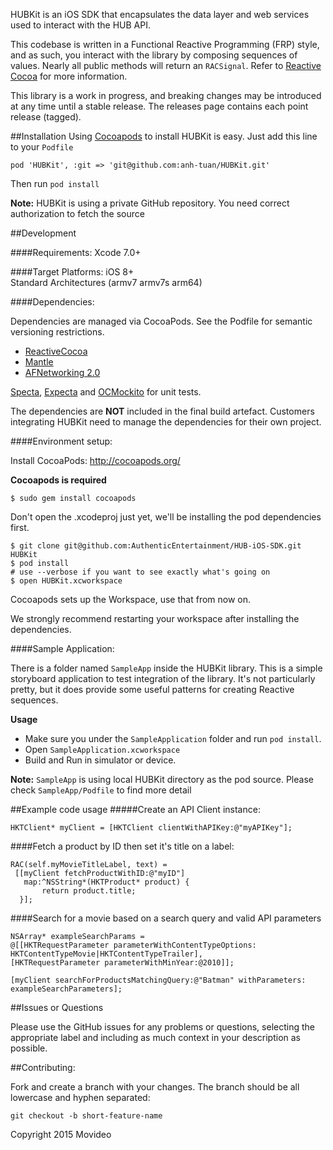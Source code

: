 HUBKit is an iOS SDK that encapsulates the data layer and web services used to interact with the HUB API.

This codebase is written in a Functional Reactive Programming (FRP) style, and as such, you interact with the library by composing sequences of values. Nearly all public methods will return an `RACSignal`. Refer to  [Reactive Cocoa](https://github.com/ReactiveCocoa/ReactiveCocoa) for more information.

This library is a work in progress, and breaking changes may be introduced at any time until a stable release. The releases page contains each point release (tagged).

##Installation
Using [Cocoapods](http://cocoapods.org/) to install HUBKit is easy. Just add this line to your `Podfile`

```
pod 'HUBKit', :git => 'git@github.com:anh-tuan/HUBKit.git'
```
Then run `pod install`

**Note:** HUBKit is using a private GitHub repository. You need correct authorization to fetch the source

##Development

####Requirements:
Xcode 7.0+  

####Target Platforms:
iOS 8+  
Standard Architectures (armv7 armv7s arm64)  

####Dependencies:

Dependencies are managed via CocoaPods. See the Podfile for semantic versioning restrictions.

* [ReactiveCocoa](https://github.com/ReactiveCocoa/ReactiveCocoa)
* [Mantle](https://github.com/Mantle/Mantle)
* [AFNetworking 2.0](https://github.com/AFNetworking/AFNetworking)


[Specta](https://github.com/specta/specta), [Expecta](https://github.com/specta/expecta) and [OCMockito](https://github.com/jonreid/OCMockito) for unit tests.

The dependencies are **NOT** included in the final build artefact. Customers integrating HUBKit need to manage the dependencies for their own project.


####Environment setup:

Install CocoaPods: http://cocoapods.org/

**Cocoapods is required**  

```
$ sudo gem install cocoapods
```

Don't open the .xcodeproj just yet, we'll be installing the pod dependencies first.

```
$ git clone git@github.com:AuthenticEntertainment/HUB-iOS-SDK.git HUBKit
$ pod install
# use --verbose if you want to see exactly what's going on
$ open HUBKit.xcworkspace
```
Cocoapods sets up the Workspace, use that from now on.

We strongly recommend restarting your workspace after installing the dependencies.

####Sample Application:

There is a folder named `SampleApp` inside the HUBKit library. This is a simple storyboard application to test integration of the library. It's not particularly pretty, but it does provide some useful patterns for creating Reactive sequences.

**Usage**

* Make sure you under the `SampleApplication` folder and run `pod install`.
* Open `SampleApplication.xcworkspace`
* Build and Run in simulator or device.

**Note:** `SampleApp` is using local HUBKit directory as the pod source. Please check `SampleApp/Podfile` to find more detail

##Example code usage
#####Create an API Client instance:
```objc
HKTClient* myClient = [HKTClient clientWithAPIKey:@"myAPIKey"];
```
####Fetch a product by ID then set it's title on a label:
```objc
RAC(self.myMovieTitleLabel, text) =  
 [[myClient fetchProductWithID:@"myID"]
   map:^NSString*(HKTProduct* product) {
       return product.title;
  }];
```
####Search for a movie based on a search query and valid API parameters
```objc
NSArray* exampleSearchParams =  
@[[HKTRequestParameter parameterWithContentTypeOptions: HKTContentTypeMovie|HKTContentTypeTrailer],
[HKTRequestParameter parameterWithMinYear:@2010]];

[myClient searchForProductsMatchingQuery:@"Batman" withParameters: exampleSearchParameters];
```

##Issues or Questions

Please use the GitHub issues for any problems or questions, selecting the appropriate label and including as much context in your description as possible.

##Contributing:

Fork and create a branch with your changes. The branch should be all lowercase and hyphen separated:  

```
git checkout -b short-feature-name
```


Copyright 2015 Movideo
